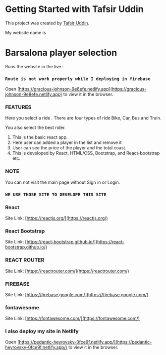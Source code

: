 # Getting Started with Tafsir Uddin

This project was created by [Tafsir Uddin](https://www.facebook.com/profile.php?id=100008669771700).

My website name is
# Barsalona player selection

Runs the website in the live :
### `Route is not work properly while I deploying in firebase`
Open [https://gracious-johnson-9e8efe.netlify.app](https://gracious-johnson-9e8efe.netlify.app) to view it in the browser.


### FEATURES

Here you select a ride . There are four types of ride Bike, Car, Bus and Train.

You also select the best rider.

1. This is the basic react app.
2. Here user can added a player in the list and remove it
3. User can see the price of the player and the total coast.
4. This is developed by React, HTML/CSS, Bootstrap, and React-bootstrap etc.


### NOTE
You can not visit the main page without Sign in or Login.


### `WE USE THOSE SITE TO DEVELOPE THIS SITE `


### React

Site Link: [https://reactjs.org/](https://reactjs.org/)

### React Bootstrap

Site Link: [https://react-bootstrap.github.io/](https://react-bootstrap.github.io/)

### REACT ROUTER

Site Link: [https://reactrouter.com/](https://reactrouter.com/)

### FIREBASE

Site Link: [https://firebase.google.com/](https://firebase.google.com/)
### fontawesome

Site Link: [https://fontawesome.com/](https://fontawesome.com/)




### I also deploy my site in Netlify

Open [https://pedantic-heyrovsky-0fce9f.netlify.app/](https://pedantic-heyrovsky-0fce9f.netlify.app/) to view it in the browser.

